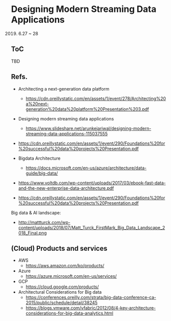 # Designing Modern Streaming Data Applications

2019. 6.27 ~ 28

## ToC
TBD

## Refs.
* Architecting a next-generation data platform 
  - https://cdn.oreillystatic.com/en/assets/1/event/278/Architecting%20a%20next-generation%20data%20platform%20Presentation%203.pdf
* Designing modern streaming data applications
  - https://www.slideshare.net/arunkejariwal/designing-modern-streaming-data-applications-115037555
* https://cdn.oreillystatic.com/en/assets/1/event/290/Foundations%20for%20successful%20data%20projects%20Presentation.pdf
* Bigdata Architecture
  - https://docs.microsoft.com/en-us/azure/architecture/data-guide/big-data/

* https://www.voltdb.com/wp-content/uploads/2017/03/ebook-fast-data-and-the-new-enterprise-data-architecture.pdf
* https://cdn.oreillystatic.com/en/assets/1/event/290/Foundations%20for%20successful%20data%20projects%20Presentation.pdf

Big data & AI landscape:
  - http://mattturck.com/wp-content/uploads/2018/07/Matt_Turck_FirstMark_Big_Data_Landscape_2018_Final.png

## (Cloud) Products and services
* AWS
  - https://aws.amazon.com/ko/products/
* Azure
  - https://azure.microsoft.com/en-us/services/
* GCP
  - https://cloud.google.com/products/
* Architectural Considerations for Big data
  - https://conferences.oreilly.com/strata/big-data-conference-ca-2015/public/schedule/detail/38245
  - https://blogs.vmware.com/vfabric/2012/08/4-key-architecture-considerations-for-big-data-analytics.html
